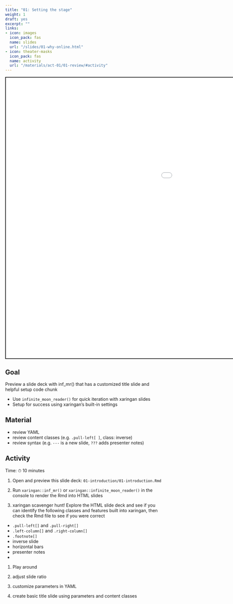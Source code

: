 ```yaml
---
title: "01: Setting the stage"
weight: 1
draft: yes
excerpt: ""
links:
- icon: images
  icon_pack: fas
  name: slides
  url: "/slides/01-why-online.html"
- icon: theater-masks
  icon_pack: fas
  name: activity
  url: "/materials/act-01/01-review/#activity"
---
```


<script src="{{< blogdown/postref >}}index_files/clipboard/clipboard.min.js"></script>
<link href="{{< blogdown/postref >}}index_files/xaringanExtra-clipboard/xaringanExtra-clipboard.css" rel="stylesheet" />
<script src="{{< blogdown/postref >}}index_files/xaringanExtra-clipboard/xaringanExtra-clipboard.js"></script>
<script>window.xaringanExtraClipboard(null, {"button":"Copy Code","success":"Copied!","error":"Press Ctrl+C to Copy"})</script>
<script src="{{< blogdown/postref >}}index_files/fitvids/fitvids.min.js"></script>
<div class="shareagain" style="min-width:300px;margin:1em auto;">
<iframe src="/slides/03-why-r.html" width="1600" height="900" style="border:2px solid currentColor;" loading="lazy" allowfullscreen></iframe>
<script>fitvids('.shareagain', {players: 'iframe'});</script>
</div>

## Goal

Preview a slide deck with inf\_mr() that has a customized title slide and helpful setup code chunk
- Use `infinite_moon_reader()` for quick iteration with xaringan slides
- Setup for success using xaringan’s built-in settings

## Material

-   review YAML
-   review content classes (e.g. `.pull-left[ ]`, class: inverse)
-   review syntax (e.g. `---` is a new slide, `???` adds presenter notes)

## Activity

Time: ⏱ 10 minutes

1.  Open and preview this slide deck: `01-introduction/01-introduction.Rmd`

2.  Run `xaringan::inf_mr()` or `xaringan::infinite_moon_reader()` in the console to render the Rmd into HTML slides

3.  xaringan scavenger hunt! Explore the HTML slide deck and see if you can identify the following classes and features built into xaringan, then check the Rmd file to see if you were correct

-   `.pull-left[]` and `.pull-right[]`
-   `.left-column[]` and `.right-column[]`
-   `.footnote[]`
-   inverse slide
-   horizontal bars
-   presenter notes
-   

1.  Play around

2.  adjust slide ratio

3.  customize parameters in YAML

4.  create basic title slide using parameters and content classes
